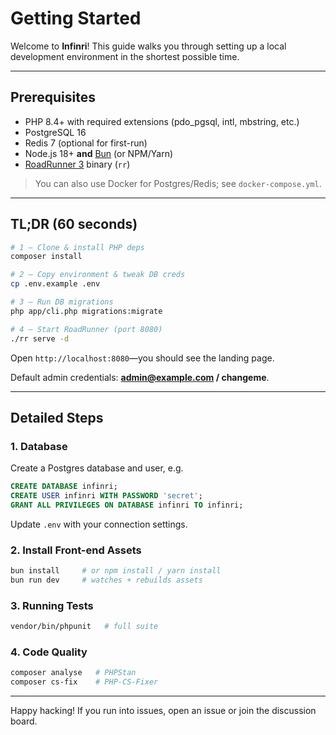 # Getting Started

Welcome to **Infinri**!  This guide walks you through setting up a local development environment in the shortest possible time.

---

## Prerequisites

* PHP 8.4+ with required extensions (pdo_pgsql, intl, mbstring, etc.)
* PostgreSQL 16
* Redis 7 (optional for first-run)
* Node.js 18+ **and** [Bun](https://bun.sh/) (or NPM/Yarn)
* [RoadRunner 3](https://roadrunner.dev/) binary (`rr`)

> You can also use Docker for Postgres/Redis; see `docker-compose.yml`.

---

## TL;DR (60 seconds)

```bash
# 1 — Clone & install PHP deps
composer install

# 2 — Copy environment & tweak DB creds
cp .env.example .env

# 3 — Run DB migrations
php app/cli.php migrations:migrate

# 4 — Start RoadRunner (port 8080)
./rr serve -d
```

Open `http://localhost:8080`—you should see the landing page.

Default admin credentials: **admin@example.com / changeme**.

---

## Detailed Steps

### 1. Database

Create a Postgres database and user, e.g.

```sql
CREATE DATABASE infinri;
CREATE USER infinri WITH PASSWORD 'secret';
GRANT ALL PRIVILEGES ON DATABASE infinri TO infinri;
```

Update `.env` with your connection settings.

### 2. Install Front-end Assets

```bash
bun install     # or npm install / yarn install
bun run dev     # watches + rebuilds assets
```

### 3. Running Tests

```bash
vendor/bin/phpunit   # full suite
```

### 4. Code Quality

```bash
composer analyse   # PHPStan
composer cs-fix    # PHP-CS-Fixer
```

---

Happy hacking!  If you run into issues, open an issue or join the discussion board.
